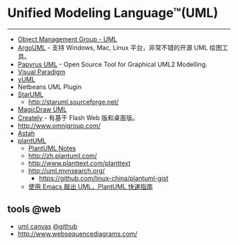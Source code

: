
# Unified Modeling Language™(UML)

----

* [Object Management Group - UML](http://www.uml.org/)
* [ArgoUML](http://argouml.tigris.org/) - 支持 Windows, Mac, Linux 平台，非常不错的开源 UML 绘图工具。
* [Papyrus UML](http://www.papyrusuml.org) - Open Source Tool for Graphical UML2 Modelling.
* [Visual Paradigm](http://www.visual-paradigm.com/)
* [yUML](http://yuml.me)
* Netbeans UML Plugin
* [StarUML](http://staruml.io/)
  * http://staruml.sourceforge.net/
* [MagicDraw UML](http://www.nomagic.com/products/magicdraw.html)
* [Creately](http://creately.com/) - 有基于 Flash Web 版和桌面版。
* http://www.omnigroup.com/
* [Astah](http://astah.net/)
* [plantUML](http://plantuml.com/)
  * [PlantUML Notes](plantuml-notes.md)
  * http://zh.plantuml.com/
  * http://www.planttext.com/planttext
  * http://uml.mvnsearch.org/
    * https://github.com/linux-china/plantuml-gist
  * [使用 Emacs 敲出 UML，PlantUML 快速指南](http://archive.3zso.com/archives/plantuml-quickstart.html)

## tools @web

* [uml canvas](http://umlcanvas.org/)
    [@github](https://github.com/christophevg/UmlCanvas)
* http://www.websequencediagrams.com/
